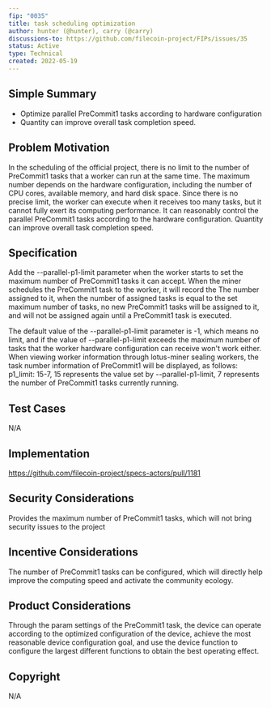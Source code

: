 ```yaml
---
fip: "0035"
title: task scheduling optimization
author: hunter (@hunter), carry (@carry)
discussions-to: https://github.com/filecoin-project/FIPs/issues/35  
status: Active
type: Technical
created: 2022-05-19
---
```


## Simple Summary

* Optimize parallel PreCommit1 tasks according to hardware configuration
* Quantity can improve overall task completion speed.

## Problem Motivation
In the scheduling of the official project, there is no limit to the number of PreCommit1 tasks that a worker can run at the same time. The maximum number depends on the hardware configuration, including the number of CPU cores, available memory, and hard disk space.
Since there is no precise limit, the worker can execute when it receives too many tasks, but it cannot fully exert its computing performance. It can reasonably control the parallel PreCommit1 tasks according to the hardware configuration.
Quantity can improve overall task completion speed.

## Specification
Add the --parallel-p1-limit parameter when the worker starts to set the maximum number of PreCommit1 tasks it can accept. When the miner schedules the PreCommit1 task to the worker, it will record the
The number assigned to it, when the number of assigned tasks is equal to the set maximum number of tasks, no new PreCommit1 tasks will be assigned to it, and will not be assigned again until a PreCommit1 task is executed.

The default value of the --parallel-p1-limit parameter is -1, which means no limit, and if the value of --parallel-p1-limit exceeds the maximum number of tasks that the worker hardware configuration can receive
won't work either.
When viewing worker information through lotus-miner sealing workers, the task number information of PreCommit1 will be displayed, as follows:
p1_limit: 15-7, 15 represents the value set by --parallel-p1-limit, 7 represents the number of PreCommit1 tasks currently running.

## Test Cases
N/A

## Implementation
https://github.com/filecoin-project/specs-actors/pull/1181

## Security Considerations

Provides the maximum number of PreCommit1 tasks, which will not bring security issues to the project
## Incentive Considerations
The number of PreCommit1 tasks can be configured, which will directly help improve the computing speed and activate the community ecology.

## Product Considerations
Through the param settings of the PreCommit1 task, the device can operate according to the optimized configuration of the device, achieve the most reasonable device configuration goal, and use the device function to configure the largest different functions to obtain the best operating effect.

## Copyright
N/A

